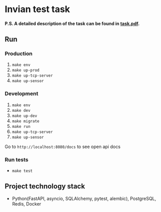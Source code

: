 # Invian test task
#### P.S. A detailed description of the task can be found in [task.pdf](./task.pdf). ####

## Run
### Production

1. `make env`
2. `make up-prod`
3. `make up-tcp-server`
4. `make up-sensor`

### Development

1. `make env`
2. `make dev`
3. `make up-dev`
4. `make migrate`
5. `make run`
6. `make up-tcp-server`
6. `make up-sensor`

Go to `http://localhost:8080/docs` to see open api docs

### Run tests

* `make test`

## Project technology stack

* Python(FastAPI, asyncio, SQLAlchemy, pytest, alembic), PostgreSQL, Redis, Docker
